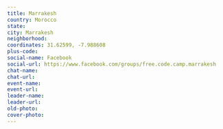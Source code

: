 ```yaml
---
title: Marrakesh
country: Morocco
state: 
city: Marrakesh
neighborhood: 
coordinates: 31.62599, -7.988608
plus-code:
social-name: Facebook
social-url: https://www.facebook.com/groups/free.code.camp.marrakesh
chat-name:
chat-url:
event-name:
event-url:
leader-name:
leader-url:
old-photo: 
cover-photo:
---
```

